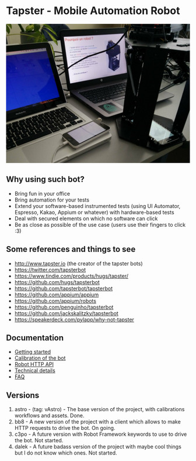 # Tapster - Mobile Automation Robot

![A Taspter2 bot](desktop.jpeg)

## Why using such bot?
- Bring fun in your office
- Bring automation for your tests
- Extend your software-based instrumented tests (using UI Automator, Espresso, Kakao, Appium or whatever) with hardware-based tests
- Deal with secured elements on which no software can click
- Be as close as possible of the use case (users use their fingers to click :3)

## Some references and things to see
- http://www.tapster.io (the creator of the tapster bots)
- https://twitter.com/tapsterbot
- https://www.tindie.com/products/hugs/tapster/
- https://github.com/hugs/tapsterbot
- https://github.com/tapsterbot/tapsterbot
- https://github.com/appium/appium
- https://github.com/appium/robots
- https://github.com/penguinho/tapsterbot
- https://github.com/jackskalitzky/tapsterbot
- https://speakerdeck.com/pylapp/why-not-tapster

## Documentation
- [Getting started](https://github.com/pylapp/tapsterbot/blob/bb8/doc/getting-started.md)
- [Calibration of the bot](https://github.com/pylapp/tapsterbot/blob/bb8/doc/calibration-workflow.md)
- [Robot HTTP API](https://github.com/pylapp/tapsterbot/blob/bb8/doc/robot-api.md)
- [Technical details](https://github.com/pylapp/tapsterbot/blob/bb8/doc/technical-details.md)
- [FAQ](https://github.com/pylapp/tapsterbot/blob/bb8/doc/FAQ.md)

## Versions
1. astro - (tag: vAstro) - The base version of the project, with calibrations workflows and assets. Done.
2. bb8 - A new version of the project with a client which allows to make HTTP requests to drive the bot. On going.
3. c3po - A future version with Robot Framework keywords to use to drive the bot. Not started.
4. dalek - A future badass version of the project with maybe cool things but I do not know which ones. Not started.
